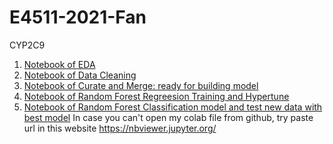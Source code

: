 # E4511-2021-Fan
CYP2C9

1. [Notebook of EDA](https://github.com/fanroyi/E4511-2021-Fan/blob/main/CYP2C9_EDA_students.ipynb)
2. [Notebook of Data Cleaning](https://github.com/fanroyi/E4511-2021-Fan/blob/main/Data_Cleaning.ipynb)
3. [Notebook of Curate and Merge: ready for building model](https://github.com/fanroyi/E4511-2021-Fan/blob/main/Curate_and_Merge.ipynb)
4. [Notebook of Random Forest Regreesion Training and Hypertune](https://github.com/fanroyi/E4511-2021-Fan/blob/main/Training_and_Hypertune.ipynb)
5. [Notebook of Random Forest Classification model and test new data with best model](https://github.com/fanroyi/E4511-2021-Fan/blob/main/Random_Forest_Classification_model_and_test_new_data_with_best_model.ipynb)
In case you can't open my colab file from github, try paste url in this website https://nbviewer.jupyter.org/
